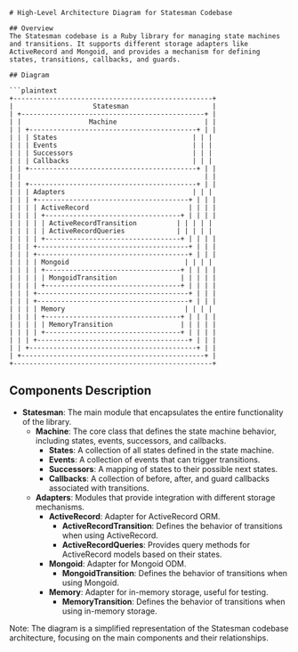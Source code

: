 ```
# High-Level Architecture Diagram for Statesman Codebase

## Overview
The Statesman codebase is a Ruby library for managing state machines and transitions. It supports different storage adapters like ActiveRecord and Mongoid, and provides a mechanism for defining states, transitions, callbacks, and guards.

## Diagram

```plaintext
+--------------------------------------------------+
|                    Statesman                     |
| +----------------------------------------------+ |
| |                 Machine                      | |
| | +------------------------------------------+ | |
| | | States                                  | | |
| | | Events                                  | | |
| | | Successors                              | | |
| | | Callbacks                               | | |
| | +------------------------------------------+ | |
| |                                              | |
| | +------------------------------------------+ | |
| | | Adapters                                | | |
| | | +--------------------------------------+ | | |
| | | | ActiveRecord                         | | | |
| | | | +----------------------------------+ | | | |
| | | | | ActiveRecordTransition          | | | | |
| | | | | ActiveRecordQueries             | | | | |
| | | | +----------------------------------+ | | | |
| | | +--------------------------------------+ | | |
| | | +--------------------------------------+ | | |
| | | | Mongoid                             | | | |
| | | | +----------------------------------+ | | | |
| | | | | MongoidTransition                | | | | |
| | | | +----------------------------------+ | | | |
| | | +--------------------------------------+ | | |
| | | +--------------------------------------+ | | |
| | | | Memory                              | | | |
| | | | +----------------------------------+ | | | |
| | | | | MemoryTransition                 | | | | |
| | | | +----------------------------------+ | | | |
| | | +--------------------------------------+ | | |
| | +------------------------------------------+ | |
| +----------------------------------------------+ |
+--------------------------------------------------+
```

## Components Description

- **Statesman**: The main module that encapsulates the entire functionality of the library.
  - **Machine**: The core class that defines the state machine behavior, including states, events, successors, and callbacks.
    - **States**: A collection of all states defined in the state machine.
    - **Events**: A collection of events that can trigger transitions.
    - **Successors**: A mapping of states to their possible next states.
    - **Callbacks**: A collection of before, after, and guard callbacks associated with transitions.
  - **Adapters**: Modules that provide integration with different storage mechanisms.
    - **ActiveRecord**: Adapter for ActiveRecord ORM.
      - **ActiveRecordTransition**: Defines the behavior of transitions when using ActiveRecord.
      - **ActiveRecordQueries**: Provides query methods for ActiveRecord models based on their states.
    - **Mongoid**: Adapter for Mongoid ODM.
      - **MongoidTransition**: Defines the behavior of transitions when using Mongoid.
    - **Memory**: Adapter for in-memory storage, useful for testing.
      - **MemoryTransition**: Defines the behavior of transitions when using in-memory storage.

Note: The diagram is a simplified representation of the Statesman codebase architecture, focusing on the main components and their relationships.
```
